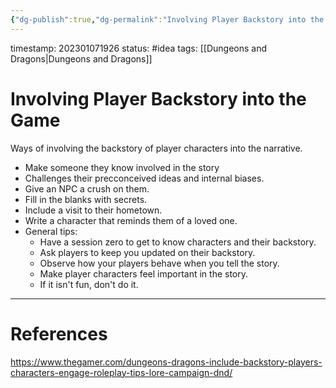 ```yaml
---
{"dg-publish":true,"dg-permalink":"Involving Player Backstory into the Game","permalink":"/Involving Player Backstory into the Game/"}
---
```


timestamp: 202301071926
status: #idea
tags: [[Dungeons and Dragons\|Dungeons and Dragons]]
# Involving Player Backstory into the Game
Ways of involving the backstory of player characters into the narrative.
- Make someone they know involved in the story
- Challenges their precconceived ideas and internal biases.
- Give an NPC a crush on them.
- Fill in the blanks with secrets.
- Include a visit to their hometown.
- Write a character that reminds them of a loved one.
- General tips:
	- Have a session zero to get to know characters and their backstory.
	- Ask players to keep you updated on their backstory.
	- Observe how your players behave when you tell the story.
	- Make player characters feel important in the story.
	- If it isn't fun, don't do it.




---
# References
https://www.thegamer.com/dungeons-dragons-include-backstory-players-characters-engage-roleplay-tips-lore-campaign-dnd/
